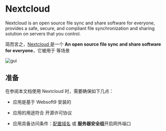 # Nextcloud 

Nextcloud is an open source file sync and share software for everyone, provides a safe, secure, and compliant file synchronization and sharing solution on servers that you control.

简而言之，[Nextcloud ](https://nextcloud.com/) 是一个 **An open source file sync and share software for everyone**，它被用于  等场景


![gui](https://libs.websoft9.com/Websoft9/DocsPicture/zh/nextcloud/nextcloud-gui-websoft9.png)


## 准备

在参阅本文档使用 Nextcloud  时，需要确保如下几点：

- 应用是基于 Websoft9 安装的

- 应用的用途符合 [](https://some_license_url) 开源许可协议

- 应用具备访问条件：[配置域名](./guide/appsetdomain) 或 **服务器安全组**开启网外端口
